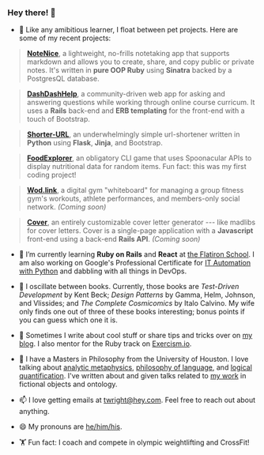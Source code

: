 ### Hey there! 👋

- 🔭  Like any amibitious learner, I float between pet projects. Here are some of my recent projects:
> [**NoteNice**](http://twwright.github.io/notenice), a lightweight, no-frills notetaking app that supports markdown and allows you to create, share, and copy public or private notes. It's written in **pure OOP Ruby** using **Sinatra** backed by a PostgresQL database.

> [**DashDashHelp**](http://twwright.github.io/dashdashhelp), a community-driven web app for asking and answering questions while working through online course curricum. It uses a **Rails** back-end and **ERB templating** for the front-end with a touch of Bootstrap. 

> [**Shorter-URL**](http://twwright.github.io/shorter-url), an underwhelmingly simple url-shortener written in **Python** using **Flask**, **Jinja**, and Bootstrap.

> [**FoodExplorer**](http://twwright.github.io/foodexplorer), an obligatory CLI game that uses Spoonacular APIs to display nutritional data for random items. Fun fact: this was my first coding project!

> [**Wod.link**](https://www.youtube.com/watch?v=fcXhaampLZQ), a digital gym "whiteboard" for managing a group fitness gym's workouts, athlete performances, and members-only social network. *(Coming soon)*

> [**Cover**](https://www.youtube.com/watch?v=wAIP6fI0NAI), an entirely customizable cover letter generator --- like madlibs for cover letters. Cover is a single-page application with a **Javascript** front-end using a back-end **Rails API**. *(Coming soon)*

- 🌱  I’m currently learning **Ruby on Rails** and **React** at [the Flatiron School](www.flatironschool.com). I am also working on Google's Professional Certificate for [IT Automation with Python](https://www.coursera.org/professional-certificates/google-it-automation) and dabbling with all things in DevOps.

- 📖  I oscillate between books. Currently, those books are *Test-Driven Development* by Kent Beck; *Design Patterns* by Gamma, Helm, Johnson, and Vlissides; and *The Complete Cosmicomics* by Italo Calvino. My wife only finds one out of three of these books interesting; bonus points if you can guess which one it is.

- 📝  Sometimes I write about cool stuff or share tips and tricks over on [my blog](http://dev.to/twiddlewakka). I also mentor for the Ruby track on [Exercism.io](http://exercism.io).

- 💬  I have a Masters in Philosophy from the University of Houston. I love talking about [analytic metaphysics](https://plato.stanford.edu/entries/metaphysics/#ProMetNewMet), [philosophy of language](https://plato.stanford.edu/entries/meaning/), and [logical quantification](https://plato.stanford.edu/entries/logic-ontology/). I've written about and given talks related to [my work](https://independent.academia.edu/TWWright) in fictional objects and ontology.

- 📫  I love getting emails at [twright@hey.com](mailto:twright@hey.com). Feel free to reach out about anything.

- 😄  My pronouns are [he/him/his](https://pronoun.is/he).

- 🏋️  Fun fact: I coach and compete in olympic weightlifting and CrossFit!
